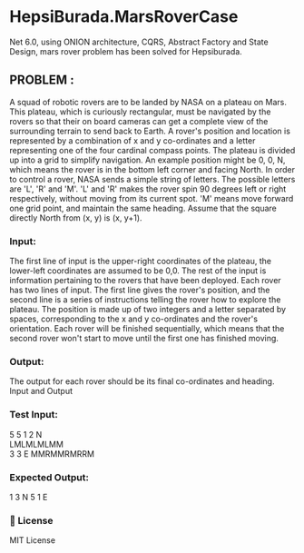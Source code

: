 # HepsiBurada.MarsRoverCase

Net 6.0, using ONION architecture, CQRS, Abstract Factory and State Design, mars rover problem has been solved for Hepsiburada.


## PROBLEM :

A squad of robotic rovers are to be landed by NASA on a plateau on Mars. This plateau, which is  curiously rectangular, must be navigated by the rovers so that their on board cameras can get a  complete view of the surrounding terrain to send back to Earth. 
A rover's position and location is represented by a combination of x and y co-ordinates and a letter  representing one of the four cardinal compass points. The plateau is divided up into a grid to  simplify navigation. An example position might be 0, 0, N, which means the rover is in the bottom  left corner and facing North. 
In order to control a rover, NASA sends a simple string of letters. The possible letters are 'L', 'R' and  'M'. 'L' and 'R' makes the rover spin 90 degrees left or right respectively, without moving from its  current spot. 'M' means move forward one grid point, and maintain the same heading. 
Assume that the square directly North from (x, y) is (x, y+1). 

### Input: 

The first line of input is the upper-right coordinates of the plateau, the lower-left coordinates are  assumed to be 0,0. 
The rest of the input is information pertaining to the rovers that have been deployed. Each rover  has two lines of input. The first line gives the rover's position, and the second line is a series of  instructions telling the rover how to explore the plateau.
The position is made up of two integers and a letter separated by spaces, corresponding to the x  and y co-ordinates and the rover's orientation. 
Each rover will be finished sequentially, which means that the second rover won't start to move  until the first one has finished moving. 

### Output:

The output for each rover should be its final co-ordinates and heading. 
Input and Output 

### Test Input:  
5 5 
1 2 N  
LMLMLMLMM  
3 3 E 
MMRMMRMRRM 

### Expected Output:  
1 3 N 
5 1 E

### 📝 License
MIT License
